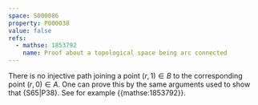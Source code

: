 ```yaml
---
space: S000086
property: P000038
value: false
refs:
  - mathse: 1853792
    name: Proof about a topological space being arc connected
---
```


There is no injective path joining a point $(r,1)\in B$ to the corresponding point $(r,0)\in A$.
One can prove this by the same arguments used to show that
{S65|P38}.
See for example {{mathse:1853792}}.
